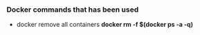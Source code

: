 ### Docker commands that has been used 
- docker remove all containers __docker rm -f $(docker ps -a -q)__
